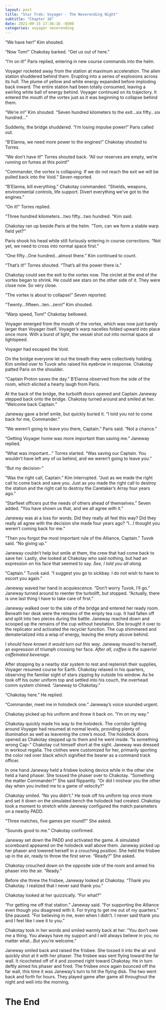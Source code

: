 ```yaml
---
layout: post
title: "Star Trek: Voyager - The Neverending Night"
subtitle: "Chapter 16"
date: 2021-09-15 17:36:16 -0500
categories: voyager neverending
---
```


“We have her!” Kim shouted.

“Now Tom!” Chakotay barked. “Get us out of here.”

“I’m on it!” Paris replied, entering in new course commands into the helm.

Voyager rocketed away from the station at maximum acceleration. The alien station shuddered behind them. Erupting into a series of explosions across its hull. The plume of yellow and white energy expanded before imploding back inward. The entire station had been totally consumed, leaving a swirling white ball of energy behind. Voyager continued on its trajectory. It entered the mouth of the vortex just as it was beginning to collapse behind them.

“We’re in!” Kim shouted. “Seven hundred kilometers to the exit...six fifty...six hundred...”

Suddenly, the bridge shuddered. “I’m losing impulse power!” Paris called out.

“B’Elanna, we need more power to the engines!” Chakotay shouted to Torres.

“We don’t have it!” Torres shouted back. “All our reserves are empty, we’re running on fumes at this point!”

“Commander, the vortex is collapsing. If we do not reach the exit we will be pulled back into the Void.” Seven reported.

“B’Elanna, kill everything.” Chakotay commanded. “Shields, weapons, environmental controls, life support. Divert everything we’ve got to the engines.”

“On it!” Torres replied.

“Three hundred kilometers...two fifty...two hundred. “Kim said.

Chakotay ran up beside Paris at the helm. “Tom, can we form a stable warp field yet?”

Paris shook his head while still furiously entering in course corrections. “Not yet, we need to cross into normal space first.”

“One fifty...One hundred...almost there.” Kim continued to count. 

“That’s it!” Torres shouted. “That’s all the power there is.”

Chakotay could see the exit to the vortex now. The circlet at the end of the vortex began to shrink. He could see stars on the other side of it. They were close now. So very close.

“The vortex is about to collapse!” Seven reported.

“Twenty...fifteen...ten...zero!” Kim shouted.

“Warp speed, Tom!” Chakotay bellowed.

Voyager emerged from the mouth of the vortex, which was now just barely larger than Voyager itself. Voyager’s warp nacelles folded upward into place once more. With a burst of light, the vessel shot out into normal space at lightspeed. 

Voyager had escaped the Void.

On the bridge everyone let out the breath they were collectively holding. Kim smiled over to Tuvok who raised his eyebrow in response. Chakotay patted Paris on the shoulder.

“Captain Proton saves the day.” B’Elanna observed from the side of the room, which elicited a hearty laugh from Paris. 

At the back of the bridge, the turbolift doors opened and Captain Janeway stepped back onto the bridge. Chakotay turned around and smiled at her. “Welcome back Captain.”

Janeway gave a brief smile, but quickly buried it. “I told you not to come back for me, Commander.”

“We weren’t going to leave you there, Captain.” Paris said. “Not a chance.”

“Getting Voyager home was more important than saving me.” Janeway replied.

“What was important...” Torres started. “Was saving our Captain. You wouldn’t have left any of us behind, and we weren’t going to leave you.”

“But my decision-”

“Was the right call, Captain.” Kim interrupted. “Just as we made the right call to come back and save you. Just as you made the right call to destroy the station and the right call to destroy the Caretaker’s Array four years ago.”

“Starfleet officers put the needs of others ahead of themselves.” Seven added. “You have shown us that, and we all agree with it.”

Janeway was at a loss for words. Did they really all feel this way? Did they really all agree with the decision she made four years ago? “I...I thought you weren’t coming back for me.”

“Then you forgot the most important rule of the Alliance, Captain.” Tuvok said. “No giving up.”

Janeway couldn’t help but smile at them, the crew that had come back to save her. Lastly, she looked at Chakotay who said nothing, but had an expression on his face that seemed to say. *See, I told you all along.*

“Captain.” Tuvok said. “I suggest you go to sickbay. I do not wish to have to escort you again.”

Janeway waved her hand in acquiescence. “Don’t worry Tuvok, I’ll go.” Janeway turned around to reenter the turbolift, but stopped. “Actually, there is one last thing I have to take care of first.”

Janeway walked over to the side of the bridge and entered her ready room. Beneath her desk were the remains of the empty tea cup. It had fallen off and split into two pieces during the battle. Janeway reached down and scooped up the remains of the cup without hesitation. She brought it over to the replicator and activated the recycler function. The cup shimmered and dematerialized into a wisp of energy, leaving the empty alcove behind. 

*I should have known it would turn out this way.* Janeway mused to herself, an expression of triumph crossing her face. *After all, coffee is the superior caffeinated beverage.*

After stopping by a nearby star system to rest and replenish their supplies, Voyager resumed course for Earth. Chakotay relaxed in his quarters, observing the familiar sight of stars zipping by outside his window. As he took off his outer uniform top and settled into his couch, the overhead comm system chimed. “Janeway to Chakotay.”

“Chakotay here.” He replied.

“Commander, meet me in holodeck one.” Janeway’s voice sounded urgent.

Chakotay picked up his uniform and threw it back on. “I’m on my way.”

Chakotay quickly made his way to the holodeck. The corridor lighting around Voyager had resumed at normal levels, providing plenty of illumination as well as leavening the crew’s mood. The holodeck doors opened as Chakotay stepped up to them and he went inside. “Is something wrong Cap-” Chakotay cut himself short at the sight. Janeway was dressed in workout regalia. The clothes were customized for her, primarily sporting the color red over black which signified the bearer as a command track officer. 

In one hand Janeway held a frisbee looking device while in the other she held a hand phaser. She tossed the phaser over to Chakotay. “Something the matter Commander?” She said flippantly. “Or did I mishear you the other day when you invited me to a game of velocity?”

Chakotay smiled. “No you didn’t.” He took off his uniform top once more and set it down on the simulated bench the holodeck had created. Chakotay took a moment to stretch while Janeway configured the match parameters on a nearby PADD. 

“Three matches, five games per round?” She asked.

“Sounds good to me.” Chakotay confirmed.

Janeway set down the PADD and activated the game. A simulated scoreboard appeared on the holodeck wall above them. Janeway picked up her phaser and lowered herself in a crouching position. She held the frisbee up in the air, ready to throw the first serve. “Ready?” She asked.

Chakotay crouched down on the opposite side of the room and aimed his phaser into the air. “Ready.”

Before she threw the frisbee, Janeway looked at Chakotay. “Thank you Chakotay. I realized that I never said thank you.”

Chakotay looked at her quizzically. “For what?”

“For getting me off that station.” Janeway said. “For supporting the Alliance even though you disagreed with it. For trying to get me out of my quarters.” She paused. ”For believing in me, even when I didn’t. I never said thank you and I feel like I owe it to you.”

Chakotay took in her words and smiled warmly back at her. “You don’t owe me a thing. You always have my support and I will always believe in you, no matter what...But you’re welcome.”

Janeway smiled back and raised the frisbee. She tossed it into the air and quickly shot at it with her phaser. The frisbee was sent flying toward the far wall. It ricocheted off of it and zoomed right toward Chakotay. He in turn deftly aimed his phaser and fired. The frisbee once again bounced off the far wall, this time it was Janeway’s turn to hit the flying disk. The two went back and forth for hours. They played game after game all throughout the night and well into the morning.


# The End